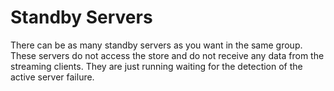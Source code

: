 # Standby Servers

There can be as many standby servers as you want in the same group. These servers do not access the store and do not receive any data from the streaming clients. They are just running waiting for the detection of the active server failure.

